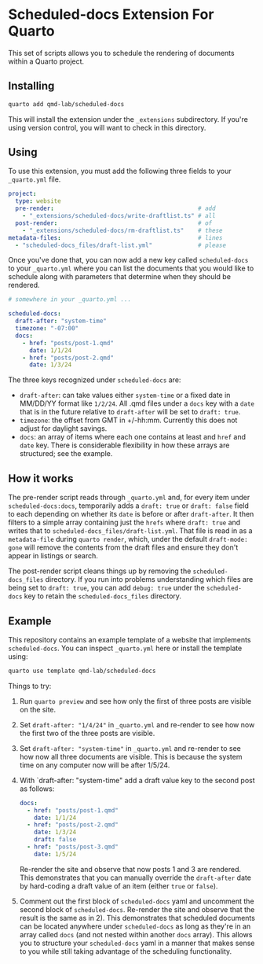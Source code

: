 # Scheduled-docs Extension For Quarto

This set of scripts allows you to schedule the rendering of documents within a Quarto project.

## Installing

```bash
quarto add qmd-lab/scheduled-docs
```

This will install the extension under the `_extensions` subdirectory.
If you're using version control, you will want to check in this directory.

## Using

To use this extension, you must add the following three fields to your `_quarto.yml` file.

```yaml
project:
  type: website
  pre-render:                                         # add
    - "_extensions/scheduled-docs/write-draftlist.ts" # all
  post-render:                                        # of
    - "_extensions/scheduled-docs/rm-draftlist.ts"    # these
metadata-files:                                       # lines
  - "scheduled-docs_files/draft-list.yml"             # please
```
Once you've done that, you can now add a new key called `scheduled-docs` to your `_quarto.yml` where you can list the documents that you would like to schedule along with parameters that determine when they should be rendered.

```yaml
# somewhere in your _quarto.yml ...

scheduled-docs:
  draft-after: "system-time"
  timezone: "-07:00"
  docs:
    - href: "posts/post-1.qmd"
      date: 1/1/24
    - href: "posts/post-2.qmd"
      date: 1/3/24
```
The three keys recognized under `scheduled-docs` are:

- `draft-after`: can take values either `system-time` or a fixed date in MM/DD/YY format like `1/2/24`. All .qmd files under a `docs` key with a `date` that is in the future relative to `draft-after` will be set to `draft: true`.
- `timezone`: the offset from GMT in +/-hh:mm. Currently this does not adjust for daylight savings.
- `docs`: an array of items where each one contains at least and `href` and `date` key. There is considerable flexibility in how these arrays are structured; see the example.

## How it works

The pre-render script reads through `_quarto.yml` and, for every item under `scheduled-docs:docs`, temporarily adds a `draft: true` or `draft: false` field to each depending on whether its `date` is before or after `draft-after`. It then filters to a simple array containing just the `hrefs` where `draft: true` and writes that to `scheduled-docs_files/draft-list.yml`. That file is read in as a `metadata-file` during `quarto render`, which, under the default `draft-mode: gone` will remove the contents from the draft files and ensure they don't appear in listings or search.

The post-render script cleans things up by removing the `scheduled-docs_files` directory. If you run into problems understanding which files are being set to `draft: true`, you can add `debug: true` under the `scheduled-docs` key to retain the `scheduled-docs_files` directory.

## Example

This repository contains an example template of a website that implements `scheduled-docs`. You can inspect `_quarto.yml` here or install the template using:

```bash
quarto use template qmd-lab/scheduled-docs
```

Things to try:

1. Run `quarto preview` and see how only the first of three posts are visible on the site.
2. Set `draft-after: "1/4/24"` in `_quarto.yml` and re-render to see how now the first two of the three posts are visible.
3. Set `draft-after: "system-time"` in `_quarto.yml` and re-render to see how now all three documents are visible. This is because the system time on any computer now will be after 1/5/24.
4. With `draft-after: "system-time" add a draft value key to the second post as follows:
   
   ```yaml
   docs:
     - href: "posts/post-1.qmd"
       date: 1/1/24
     - href: "posts/post-2.qmd"
       date: 1/3/24
       draft: false
     - href: "posts/post-3.qmd"
       date: 1/5/24
   ```
   Re-render the site and observe that now posts 1 and 3 are rendered. This demonstrates that you can manually override the `draft-after` date by hard-coding a draft value of an item (either `true` or `false`).
5. Comment out the first block of `scheduled-docs` yaml and uncomment the second block of `scheduled-docs`. Re-render the site and observe that the result is the same as in 2). This demonstrates that scheduled documents can be located anywhere under `scheduled-docs` as long as they're in an array called `docs` (and not nested within another `docs` array). This allows you to structure your `scheduled-docs` yaml in a manner that makes sense to you while still taking advantage of the scheduling functionality.